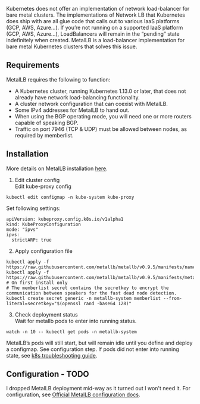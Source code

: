 Kubernetes does not offer an implementation of network load-balancer for bare metal clusters. The implementations of Network LB that Kubernetes does ship with are all glue code that calls out to various IaaS platforms (GCP, AWS, Azure…). If you’re not running on a supported IaaS platform (GCP, AWS, Azure…), LoadBalancers will remain in the “pending” state indefinitely when created. MetalLB is a load-balancer implementation for bare metal Kubernetes clusters that solves this issue.
## Requirements
MetalLB requires the following to function:
* A Kubernetes cluster, running Kubernetes 1.13.0 or later, that does not already have network load-balancing functionality.
* A cluster network configuration that can coexist with MetalLB.
* Some IPv4 addresses for MetalLB to hand out.
* When using the BGP operating mode, you will need one or more routers capable of speaking BGP.
* Traffic on port 7946 (TCP & UDP) must be allowed between nodes, as required by memberlist.

## Installation
More details on MetalLB installation [here](https://metallb.universe.tf/installation/).
1. Edit cluster config  
Edit kube-proxy config
```
kubectl edit configmap -n kube-system kube-proxy
```
Set following settings:
```
apiVersion: kubeproxy.config.k8s.io/v1alpha1
kind: KubeProxyConfiguration
mode: "ipvs"
ipvs:
  strictARP: true
```
2. Apply configuration file
```
kubectl apply -f https://raw.githubusercontent.com/metallb/metallb/v0.9.5/manifests/namespace.yaml
kubectl apply -f https://raw.githubusercontent.com/metallb/metallb/v0.9.5/manifests/metallb.yaml
# On first install only
# The memberlist secret contains the secretkey to encrypt the communication between speakers for the fast dead node detection.
kubectl create secret generic -n metallb-system memberlist --from-literal=secretkey="$(openssl rand -base64 128)"
```
3. Check deployment status  
Wait for metallb pods to enter into running status.
```
watch -n 10 -- kubectl get pods -n metallb-system
```
MetalLB’s pods will still start, but will remain idle until you define and deploy a configmap. See configuration step. If pods did not enter into running state, see [k8s troubleshooting guide](../../kubernetes-guides/troubleshooting.md).

## Configuration - TODO
I dropped MetalLB deployment mid-way as it turned out I won't need it. For configuration, see [Official MetalLB configuration docs](https://metallb.universe.tf/configuration/).
